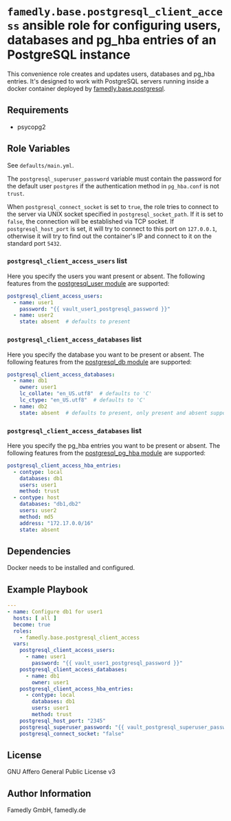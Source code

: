 # `famedly.base.postgresql_client_access` ansible role for configuring users, databases and pg_hba entries of an PostgreSQL instance
This convenience role creates and updates users, databases and pg_hba entries.
It's designed to work with PostgreSQL servers running inside a docker container deployed by [famedly.base.postgresql](https://github.com/famedly/ansible-collection-base/tree/main/roles/postgresql).

## Requirements
- psycopg2

## Role Variables
See `defaults/main.yml`.

The `postgresql_superuser_password` variable must contain the password for the default user `postgres` if the authentication method in `pg_hba.conf` is not `trust`.

When `postgresql_connect_socket` is set to `true`, the role tries to connect to the server via UNIX socket specified in `postgresql_socket_path`.
If it is set to `false`, the connection will be established via TCP socket. If `postgresql_host_port` is set, it will try to connect to this port on `127.0.0.1`, otherwise it will try to find out the container's IP and connect to it on the standard port `5432`.

### `postgresql_client_access_users` list
Here you specify the users you want present or absent. The following features from the [postgresql_user module](https://docs.ansible.com/ansible/latest/collections/community/postgresql/postgresql_user_module.html) are supported:

```yaml
postgresql_client_access_users:
  - name: user1
    password: "{{ vault_user1_postgresql_password }}"
  - name: user2
    state: absent  # defaults to present
```

### `postgresql_client_access_databases` list
Here you specify the database you want to be present or absent. The following features from the [postgresql_db module](https://docs.ansible.com/ansible/latest/collections/community/postgresql/postgresql_db_module.html) are supported:

```yaml
postgresql_client_access_databases:
  - name: db1
    owner: user1
    lc_collate: "en_US.utf8"  # defaults to 'C'
    lc_ctype: "en_US.utf8"  # defaults to 'C'
  - name: db2
    state: absent  # defaults to present, only present and absent supported
```

### `postgresql_client_access_databases` list
Here you specify the pg_hba entries you want to be present or absent. The following features from the [postgresql_pg_hba module](https://docs.ansible.com/ansible/latest/collections/community/postgresql/postgresql_pg_hba_module.html) are supported:

```yaml
postgresql_client_access_hba_entries:
  - contype: local
    databases: db1
    users: user1
    method: trust
  - contype: host
    databases: "db1,db2"
    users: user2
    method: md5
    address: "172.17.0.0/16"
    state: absent
```

## Dependencies
Docker needs to be installed and configured.

## Example Playbook
```yaml
---
- name: Configure db1 for user1
  hosts: [ all ]
  become: true
  roles:
    - famedly.base.postgresql_client_access
  vars:
    postgresql_client_access_users:
      - name: user1
        password: "{{ vault_user1_postgresql_password }}"
    postgresql_client_access_databases:
      - name: db1
        owner: user1
    postgresql_client_access_hba_entries:
      - contype: local
        databases: db1
        users: user1
        method: trust
    postgresql_host_port: "2345"
    postgresql_superuser_password: "{{ vault_postgresql_superuser_password }}"
    postgresql_connect_socket: "false"
```

## License
GNU Affero General Public License v3

## Author Information
Famedly GmbH, famedly.de
